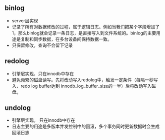 ## binlog
- server层实现
- 记录了所有对数据修改的过程，属于逻辑日志。例如当我们把某个字段增加了1，那么binlog就会记录一条日志，是直接写入到文件系统的。binlog的主要用途是复制和同步数据，在多台设备间保持数据一致。
- 只保留修改，查询不会留下记录
## redolog
- 引擎层实现，只在innodb中存在
- 避免频繁的磁盘读写。先将改动写入redolog中，触发一定条件（每隔一秒写入，redo log buffer达到 innodb_log_buffer_size的一半）后将改动写入磁盘。
## undolog
- 引擎层实现， 只在innodb中存在
- 日志主要的用途是多版本并发控制中的回滚，多个事务同时更新数据时会生成回滚日志